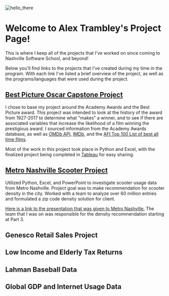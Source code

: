 ![hello_there](https://user-images.githubusercontent.com/52726255/70366689-c9ceff00-185e-11ea-807d-17c33df4c93f.jpg)

# Welcome to Alex Trambley's Project Page!

This is where I keep all of the projects that I've worked on since coming to Nashville Software School, and beyond!

Below you'll find links to the projects that I've created during my time in the program. With each link I've listed a brief overview of the project, as well as the programs/languages that were used during the project.


## [Best Picture Oscar Capstone Project](https://public.tableau.com/profile/alex.trambley#!/vizhome/alex_trambley_oscars_capstone/RuntimeWinners?publish=yes)

I chose to base my project around the Academy Awards and the Best Picture award. This project was intended to look at the history of the award from 1927-2017 to determine what "makes" a winner, and to see if there are associated variables that increase the likelihood of a film winning the prestigious award. I sourced information from the Academy Awards database, as well as [OMDb API](http://www.omdbapi.com/), [IMDb](https://www.imdb.com/), and the [AFI Top 100 List of best all time films](https://www.afi.com/afis-100-years-100-movies-10th-anniversary-edition/).

Most of the work in this project took place in Python and Excel, with the finalized project being completed in [Tableau](https://public.tableau.com/profile/alex.trambley#!/vizhome/alex_trambley_oscars_capstone/RuntimeWinners?publish=yes) for easy sharing.

## [Metro Nashville Scooter Project](https://github.com/alextrambley/metro-nash-scooter-analysis)

Utilized Python, Excel, and PowerPoint to investigate scooter usage data from Metro Nashville. Project goal was to make recommendation for scooter density in the city. Worked with a team to analyze over 60 million entries and formulated a zip code density solution for client.

[Here is a link to the presentation that was given to Metro Nashville.](https://docs.google.com/presentation/d/1Hooccq4pzvnUlKaeNy5MBFxLDlBFtaGzxcDarYomEFM/edit#slide=id.g6368e8f001_7_42) The team that I was on was responsible for the density recommendation starting at Part 3.

## Genesco Retail Sales Project

## Low Income and Elderly Tax Returns

## Lahman Baseball Data

## Global GDP and Internet Usage Data

